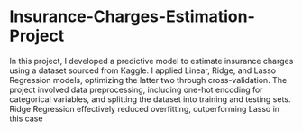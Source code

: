 # Insurance-Charges-Estimation-Project

In this project, I developed a predictive model to estimate insurance charges using a dataset sourced from Kaggle. I applied Linear, Ridge, and Lasso Regression models, optimizing the latter two through cross-validation. The project involved data preprocessing, including one-hot encoding for categorical variables, and splitting the dataset into training and testing sets. Ridge Regression effectively reduced overfitting, outperforming Lasso in this case
